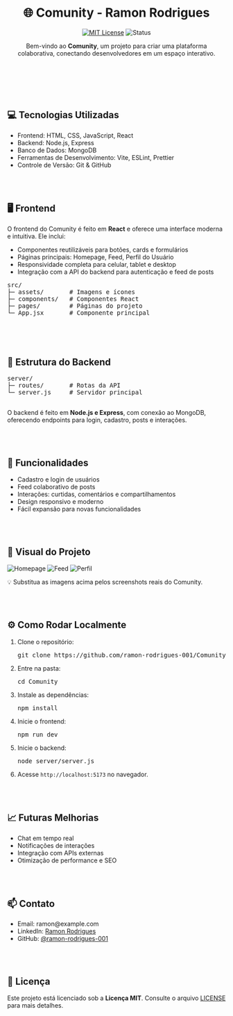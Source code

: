 
<body>

  <header>
    <h1>🌐 Comunity - Ramon Rodrigues</h1>
    <p>
      <a href="LICENSE"><img src="https://img.shields.io/badge/License-MIT-blue.svg" alt="MIT License" class="badge"></a>
      <img src="https://img.shields.io/badge/Status-Em%20Desenvolvimento-orange.svg" alt="Status">
    </p>
    <p>Bem-vindo ao <strong>Comunity</strong>, um projeto para criar uma plataforma colaborativa, conectando desenvolvedores em um espaço interativo.</p>
  </header>
  <br><br>

  <section>
    <h2>💻 Tecnologias Utilizadas</h2>
    <ul>
      <li>Frontend: HTML, CSS, JavaScript, React</li>
      <li>Backend: Node.js, Express</li>
      <li>Banco de Dados: MongoDB</li>
      <li>Ferramentas de Desenvolvimento: Vite, ESLint, Prettier</li>
      <li>Controle de Versão: Git & GitHub</li>
    </ul>
  </section>
  <br><br>

  <section>
    <h2>🖥 Frontend</h2>
    <p>O frontend do Comunity é feito em <strong>React</strong> e oferece uma interface moderna e intuitiva. Ele inclui:</p>
    <ul>
      <li>Componentes reutilizáveis para botões, cards e formulários</li>
      <li>Páginas principais: Homepage, Feed, Perfil do Usuário</li>
      <li>Responsividade completa para celular, tablet e desktop</li>
      <li>Integração com a API do backend para autenticação e feed de posts</li>
    </ul>
    <pre>
src/
├─ assets/       # Imagens e ícones
├─ components/   # Componentes React
├─ pages/        # Páginas do projeto
└─ App.jsx       # Componente principal
    </pre>
  </section>
  <br><br>

  <section>
    <h2>📂 Estrutura do Backend</h2>
    <pre>
server/
├─ routes/       # Rotas da API
└─ server.js     # Servidor principal
    </pre>
    <p>O backend é feito em <strong>Node.js e Express</strong>, com conexão ao MongoDB, oferecendo endpoints para login, cadastro, posts e interações.</p>
  </section>
  <br><br>

  <section>
    <h2>🚀 Funcionalidades</h2>
    <ul>
      <li>Cadastro e login de usuários</li>
      <li>Feed colaborativo de posts</li>
      <li>Interações: curtidas, comentários e compartilhamentos</li>
      <li>Design responsivo e moderno</li>
      <li>Fácil expansão para novas funcionalidades</li>
    </ul>
  </section>
  <br><br>

  <section>
    <h2>🎨 Visual do Projeto</h2>
    <img src="https://via.placeholder.com/600x300?text=Homepage" alt="Homepage">
    <img src="https://via.placeholder.com/600x300?text=Feed" alt="Feed">
    <img src="https://via.placeholder.com/600x300?text=Perfil" alt="Perfil">
    <p>💡 Substitua as imagens acima pelos screenshots reais do Comunity.</p>
  </section>
  <br><br>

  <section>
    <h2>⚙️ Como Rodar Localmente</h2>
    <ol>
      <li>Clone o repositório:
        <pre>git clone https://github.com/ramon-rodrigues-001/Comunity.git</pre>
      </li>
      <li>Entre na pasta:
        <pre>cd Comunity</pre>
      </li>
      <li>Instale as dependências:
        <pre>npm install</pre>
      </li>
      <li>Inicie o frontend:
        <pre>npm run dev</pre>
      </li>
      <li>Inicie o backend:
        <pre>node server/server.js</pre>
      </li>
      <li>Acesse <code>http://localhost:5173</code> no navegador.</li>
    </ol>
  </section>
  <br><br>

  <section>
    <h2>📈 Futuras Melhorias</h2>
    <ul>
      <li>Chat em tempo real</li>
      <li>Notificações de interações</li>
      <li>Integração com APIs externas</li>
      <li>Otimização de performance e SEO</li>
    </ul>
  </section>
  <br><br>

  <section>
    <h2>📫 Contato</h2>
    <ul>
      <li>Email: ramon@example.com</li>
      <li>LinkedIn: <a href="https://www.linkedin.com/in/ramon-rodrigues-001">Ramon Rodrigues</a></li>
      <li>GitHub: <a href="https://github.com/ramon-rodrigues-001">@ramon-rodrigues-001</a></li>
    </ul>
  </section>
  <br><br>

  <section>
    <h2>📝 Licença</h2>
    <p>Este projeto está licenciado sob a <strong>Licença MIT</strong>. Consulte o arquivo <a href="LICENSE">LICENSE</a> para mais detalhes.</p>
  </section>

</body>
</html>
